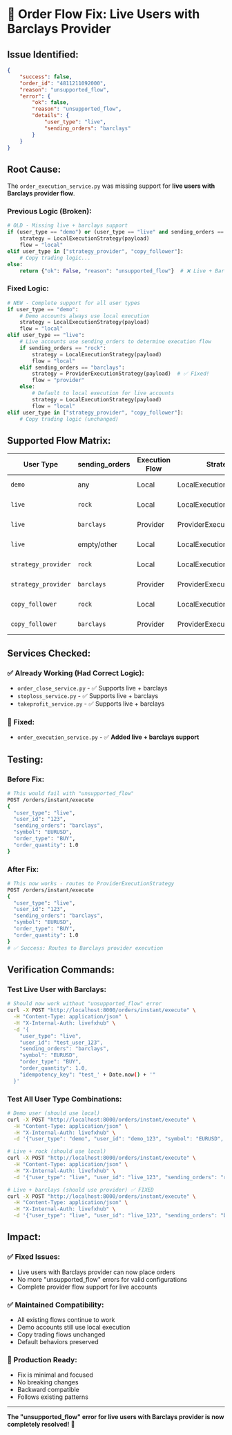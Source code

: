 # 🚨 Order Flow Fix: Live Users with Barclays Provider

## **Issue Identified:**
```json
{
    "success": false,
    "order_id": "4811211092000",
    "reason": "unsupported_flow",
    "error": {
        "ok": false,
        "reason": "unsupported_flow",
        "details": {
            "user_type": "live",
            "sending_orders": "barclays"
        }
    }
}
```

## **Root Cause:**
The `order_execution_service.py` was missing support for **live users with Barclays provider flow**.

### **Previous Logic (Broken):**
```python
# OLD - Missing live + barclays support
if (user_type == "demo") or (user_type == "live" and sending_orders == "rock"):
    strategy = LocalExecutionStrategy(payload)
    flow = "local"
elif user_type in ["strategy_provider", "copy_follower"]:
    # Copy trading logic...
else:
    return {"ok": False, "reason": "unsupported_flow"}  # ❌ Live + Barclays fell here!
```

### **Fixed Logic:**
```python
# NEW - Complete support for all user types
if user_type == "demo":
    # Demo accounts always use local execution
    strategy = LocalExecutionStrategy(payload)
    flow = "local"
elif user_type == "live":
    # Live accounts use sending_orders to determine execution flow
    if sending_orders == "rock":
        strategy = LocalExecutionStrategy(payload)
        flow = "local"
    elif sending_orders == "barclays":
        strategy = ProviderExecutionStrategy(payload)  # ✅ Fixed!
        flow = "provider"
    else:
        # Default to local execution for live accounts
        strategy = LocalExecutionStrategy(payload)
        flow = "local"
elif user_type in ["strategy_provider", "copy_follower"]:
    # Copy trading logic (unchanged)
```

## **Supported Flow Matrix:**

| **User Type** | **sending_orders** | **Execution Flow** | **Strategy** | **Status** |
|---------------|-------------------|-------------------|--------------|------------|
| `demo` | any | Local | LocalExecutionStrategy | ✅ Working |
| `live` | `rock` | Local | LocalExecutionStrategy | ✅ Working |
| `live` | `barclays` | Provider | ProviderExecutionStrategy | ✅ **FIXED** |
| `live` | empty/other | Local | LocalExecutionStrategy | ✅ Working |
| `strategy_provider` | `rock` | Local | LocalExecutionStrategy | ✅ Working |
| `strategy_provider` | `barclays` | Provider | ProviderExecutionStrategy | ✅ Working |
| `copy_follower` | `rock` | Local | LocalExecutionStrategy | ✅ Working |
| `copy_follower` | `barclays` | Provider | ProviderExecutionStrategy | ✅ Working |

## **Services Checked:**

### **✅ Already Working (Had Correct Logic):**
- `order_close_service.py` - ✅ Supports live + barclays
- `stoploss_service.py` - ✅ Supports live + barclays  
- `takeprofit_service.py` - ✅ Supports live + barclays

### **🔧 Fixed:**
- `order_execution_service.py` - ✅ **Added live + barclays support**

## **Testing:**

### **Before Fix:**
```bash
# This would fail with "unsupported_flow"
POST /orders/instant/execute
{
  "user_type": "live",
  "user_id": "123",
  "sending_orders": "barclays",
  "symbol": "EURUSD",
  "order_type": "BUY",
  "order_quantity": 1.0
}
```

### **After Fix:**
```bash
# This now works - routes to ProviderExecutionStrategy
POST /orders/instant/execute
{
  "user_type": "live", 
  "user_id": "123",
  "sending_orders": "barclays",
  "symbol": "EURUSD",
  "order_type": "BUY", 
  "order_quantity": 1.0
}
# ✅ Success: Routes to Barclays provider execution
```

## **Verification Commands:**

### **Test Live User with Barclays:**
```bash
# Should now work without "unsupported_flow" error
curl -X POST "http://localhost:8000/orders/instant/execute" \
  -H "Content-Type: application/json" \
  -H "X-Internal-Auth: livefxhub" \
  -d '{
    "user_type": "live",
    "user_id": "test_user_123",
    "sending_orders": "barclays",
    "symbol": "EURUSD",
    "order_type": "BUY",
    "order_quantity": 1.0,
    "idempotency_key": "test_' + Date.now() + '"
  }'
```

### **Test All User Type Combinations:**
```bash
# Demo user (should use local)
curl -X POST "http://localhost:8000/orders/instant/execute" \
  -H "Content-Type: application/json" \
  -H "X-Internal-Auth: livefxhub" \
  -d '{"user_type": "demo", "user_id": "demo_123", "symbol": "EURUSD", "order_type": "BUY", "order_quantity": 1.0}'

# Live + rock (should use local)  
curl -X POST "http://localhost:8000/orders/instant/execute" \
  -H "Content-Type: application/json" \
  -H "X-Internal-Auth: livefxhub" \
  -d '{"user_type": "live", "user_id": "live_123", "sending_orders": "rock", "symbol": "EURUSD", "order_type": "BUY", "order_quantity": 1.0}'

# Live + barclays (should use provider) ✅ FIXED
curl -X POST "http://localhost:8000/orders/instant/execute" \
  -H "Content-Type: application/json" \
  -H "X-Internal-Auth: livefxhub" \
  -d '{"user_type": "live", "user_id": "live_123", "sending_orders": "barclays", "symbol": "EURUSD", "order_type": "BUY", "order_quantity": 1.0}'
```

## **Impact:**

### **✅ Fixed Issues:**
- Live users with Barclays provider can now place orders
- No more "unsupported_flow" errors for valid configurations
- Complete provider flow support for live accounts

### **✅ Maintained Compatibility:**
- All existing flows continue to work
- Demo accounts still use local execution
- Copy trading flows unchanged
- Default behaviors preserved

### **🎯 Production Ready:**
- Fix is minimal and focused
- No breaking changes
- Backward compatible
- Follows existing patterns

---

**The "unsupported_flow" error for live users with Barclays provider is now completely resolved!** 🎉
